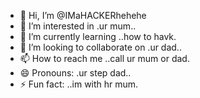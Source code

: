 - 👋 Hi, I’m @IMaHACKERhehehe
- 👀 I’m interested in .ur mum..
- 🌱 I’m currently learning ..how to havk.
- 💞️ I’m looking to collaborate on .ur dad..
- 📫 How to reach me ..call ur mum or dad.
- 😄 Pronouns: .ur step dad..
- ⚡ Fun fact: ..im with hr mum.

<!---
IMaHACKERhehehe/IMaHACKERhehehe is a ✨ special ✨ repository because its `README.md` (this file) appears on your GitHub profile.
You can click the Preview link to take a look at your changes.
--->
